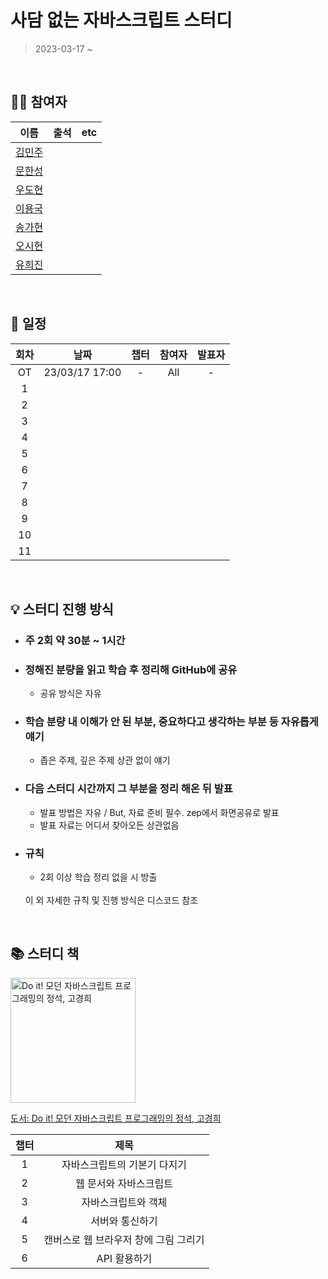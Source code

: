 # 사담 없는 자바스크립트 스터디

> 2023-03-17 ~

<br>

## 👨‍💻 참여자

|                   이름                   | 출석 | etc |
| :--------------------------------------: |:--: | :-: |
| [김민주](https://github.com/Mmuseng) |     |     |
| [문한성](https://github.com/hansungmoon) |     |     |
| [우도현](https://github.com/devops_04_DoHyeon) |     |     |
| [이용국](https://github.com/LYQook) |     |     |
| [송가현](https://github.com/gahyunSong) |     |     |
| [오시현]() |     |     |
| [유희진](https://github.com/peachApeach) |     |     |

<br>

## 📅 일정

| 회차 | 날짜 | 챕터 | 참여자 | 발표자 |
| :--: | :--: | :--: | :----: | :----: |
|  OT  |   23/03/17 17:00   |   -   |    All    |    -    |
|  1   |      |      |        |        |
|  2   |      |      |        |        |
|  3   |      |      |        |        |
|  4   |      |      |        |        |
|  5   |      |      |        |        |
|  6   |      |      |        |        |
|  7   |      |      |        |        |
|  8   |      |      |        |        |
|  9   |      |      |        |        |
|  10  |      |      |        |        |
|  11  |      |      |        |        |

<br>

## 💡 스터디 진행 방식

- ### 주 2회 약 30분 ~ 1시간
- ### 정해진 분량을 읽고 학습 후 정리해 GitHub에 공유
  - 공유 방식은 자유
- ### 학습 분량 내 이해가 안 된 부분, 중요하다고 생각하는 부분 등 자유롭게 얘기
  - 좁은 주제, 깊은 주제 상관 없이 얘기
- ### 다음 스터디 시간까지 그 부분을 정리 해온 뒤 발표
  - 발표 방법은 자유 / But, 자료 준비 필수. zep에서 화면공유로 발표
  - 발표 자료는 어디서 찾아오든 상관없음
- ### 규칙
  - 2회 이상 학습 정리 없을 시 방출
  <br>
  이 외 자세한 규칙 및 진행 방식은 디스코드 참조

<br>

## 📚 스터디 책

<img width="200" src="https://shopping-phinf.pstatic.net/main_3632130/36321305652.jpg" alt="Do it! 모던 자바스크립트 프로그래밍의 정석, 고경희">

[도서: Do it! 모던 자바스크립트 프로그래밍의 정석, 고경희](https://ebook-product.kyobobook.co.kr/dig/epd/ebook/480D221228900?LINK=NVE)

| 챕터 |              제목               |
| :--: | :-----------------------------: |
|  1   |        자바스크립트의 기본기 다지기        |
|  2   |            웹 문서와 자바스크립트            |
|  3   |         자바스크립트와 객체          |
|  4   |         서버와 통신하기         |
|  5   |               캔버스로 웹 브라우저 창에 그림 그리기                |
|  6   |              API 활용하기               |
